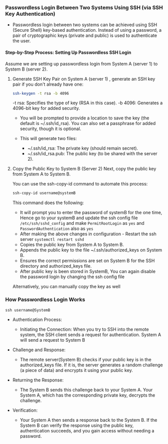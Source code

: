 ### Passwordless Login Between Two Systems Using SSH (via SSH Key Authentication)

- Passwordless login between two systems can be achieved using SSH (Secure Shell) key-based authentication. Instead of using a password, a pair of cryptographic keys (private and public) is used to authenticate the user.


#### Step-by-Step Process: Setting Up Passwordless SSH Login
Assume we are setting up passwordless login from System A (server 1) to System B (server 2).

1. Generate SSH Key Pair on System A (server 1) , generate an SSH key pair if you don't already have one:

    ```bash
    ssh-keygen -t rsa -b 4096
    ```
    -t rsa: Specifies the type of key (RSA in this case).
    -b 4096: Generates a 4096-bit key for added security.

    - You will be prompted to provide a location to save the key (the default is ~/.ssh/id_rsa). You can also set a passphrase for added security, though it is optional.

    - This will generate two files:

        - ~/.ssh/id_rsa: The private key (should remain secret).
        - ~/.ssh/id_rsa.pub: The public key (to be shared with the server 2).

2. Copy the Public Key to System B (Server 2) Next, copy the public key from System A to System B.

    You can use the ssh-copy-id command to automate this process:

    ```bash
    ssh-copy-id username@systemB
    ```
    This command does the following:

    - It will prompt you to enter the password of systemB for the one time, Hence go to your systemB and update the ssh config file `/etc/ssh/sshd_config` and make `PermitRootLogin` as `yes` and `PasswordAuthentication` also as `yes`
    - After making the above changes in configuration - Restart the ssh server `systemctl restart sshd`
    - Copies the public key from System A to System B.
    - Appends the public key to the file ~/.ssh/authorized_keys on System B.
    - Ensures the correct permissions are set on System B for the SSH directory and authorized_keys file.
    - After public key is been stored in SystemB, You can again disable the password login by changing the ssh config file

    Alternatively, you can manually copy the key as well

### How Passwordless Login Works

`ssh username@SystemB`

- Authentication Process: 
    - Initiating the Connection: When you try to SSH into the remote system, the SSH client sends a request for authentication. System A will send a request to System B

- Challenge and Response: 
    - The remote server(System B) checks if your public key is in the authorized_keys file. If it is, the server generates a random challenge (a piece of data) and encrypts it using your public key.

- Returning the Response: 
    - The System B sends this challenge back to your System A. Your System A, which has the corresponding private key, decrypts the challenge.

-  Verification: 
    - Your System A then sends a response back to the System B. If the System B can verify the response using the public key, authentication succeeds, and you gain access without needing a password.

